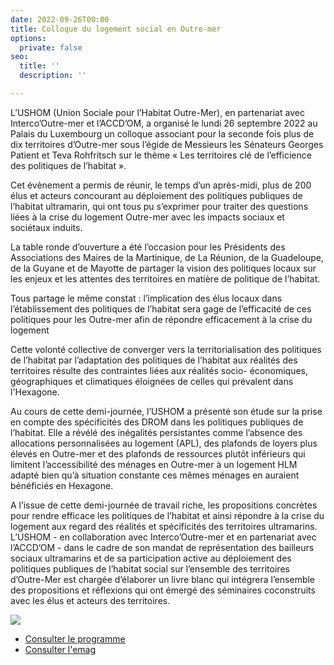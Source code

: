 ```yaml
---
date: 2022-09-26T00:00
title: Colloque du logement social en Outre-mer
options:
  private: false
seo:
  title: ''
  description: ''

---
```

L’USHOM (Union Sociale pour l’Habitat Outre-Mer), en partenariat avec Interco’Outre-mer et l’ACCD’OM, a organisé le lundi 26 septembre 2022 au Palais du Luxembourg un colloque associant pour la seconde fois plus de dix territoires d’Outre-mer sous l’égide de Messieurs les Sénateurs Georges Patient et Teva Rohfritsch sur le thème « Les territoires clé de l’efficience des politiques de l’habitat ».

Cet évènement a permis de réunir, le temps d’un après-midi, plus de 200 élus et acteurs concourant au déploiement des politiques publiques de l’habitat ultramarin, qui ont tous pu s’exprimer pour traiter des questions liées à la crise du logement Outre-mer avec les impacts sociaux et sociétaux induits.

La table ronde d’ouverture a été l’occasion pour les Présidents des Associations des Maires de la Martinique, de La Réunion, de la Guadeloupe, de la Guyane et de Mayotte de partager la vision des politiques locaux sur les enjeux et les attentes des territoires en matière de politique de l’habitat.

Tous partage le même constat : l’implication des élus locaux dans l’établissement des politiques de l’habitat sera gage de l’efficacité de ces politiques pour les Outre-mer afin de répondre efficacement à la crise du logement

Cette volonté collective de converger vers la territorialisation des politiques de l’habitat par l’adaptation des politiques de l’habitat aux réalités des territoires résulte des contraintes liées aux réalités socio- économiques, géographiques et climatiques éloignées de celles qui prévalent dans l'Hexagone.

Au cours de cette demi-journée, l’USHOM a présenté son étude sur la prise en compte des spécificités des DROM dans les politiques publiques de l’habitat. Elle a révélé des inégalités persistantes comme l’absence des allocations personnalisées au logement (APL), des plafonds de loyers plus élevés en Outre-mer et des plafonds de ressources plutôt inférieurs qui limitent l’accessibilité des ménages en Outre-mer à un logement HLM adapté bien qu’à situation constante ces mêmes ménages en auraient bénéficiés en Hexagone.

A l’issue de cette demi-journée de travail riche, les propositions concrètes pour rendre efficace les politiques de l’habitat et ainsi répondre à la crise du logement aux regard des réalités et spécificités des territoires ultramarins. L’USHOM - en collaboration avec Interco’Outre-mer et en partenariat avec l’ACCD’OM - dans le cadre de son mandat de représentation des bailleurs sociaux ultramarins et de sa participation active au déploiement des politiques publiques de l’habitat social sur l’ensemble des territoires d’Outre-Mer est chargée d’élaborer un livre blanc qui intégrera l’ensemble des propositions et réflexions qui ont émergé des séminaires coconstruits avec les élus et acteurs des territoires. 

![](/static/uploads/imgp7787.JPG)

* [Consulter le programme ](/static/uploads/programme-colloque-26-09-2022.pdf)
* [Consulter l'emag](https://issuu.com/oceindia/docs/omgn13)